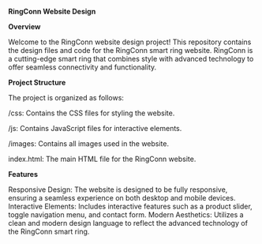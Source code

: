 **RingConn Website Design**

**Overview**

Welcome to the RingConn website design project! This repository contains the design files and code for the RingConn smart ring website. RingConn is a cutting-edge smart ring that combines style with advanced technology to offer seamless connectivity and functionality.

**Project Structure**

The project is organized as follows:

/css: Contains the CSS files for styling the website.

/js: Contains JavaScript files for interactive elements.

/images: Contains all images used in the website.

index.html: The main HTML file for the RingConn website.


**Features**

Responsive Design: The website is designed to be fully responsive, ensuring a seamless experience on both desktop and mobile devices.
Interactive Elements: Includes interactive features such as a product slider, toggle navigation menu, and contact form.
Modern Aesthetics: Utilizes a clean and modern design language to reflect the advanced technology of the RingConn smart ring.
